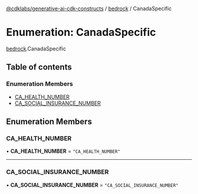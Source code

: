 [@cdklabs/generative-ai-cdk-constructs](../README.md) / [bedrock](../modules/bedrock.md) / CanadaSpecific

# Enumeration: CanadaSpecific

[bedrock](../modules/bedrock.md).CanadaSpecific

## Table of contents

### Enumeration Members

- [CA\_HEALTH\_NUMBER](bedrock.CanadaSpecific.md#ca_health_number)
- [CA\_SOCIAL\_INSURANCE\_NUMBER](bedrock.CanadaSpecific.md#ca_social_insurance_number)

## Enumeration Members

### CA\_HEALTH\_NUMBER

• **CA\_HEALTH\_NUMBER** = ``"CA_HEALTH_NUMBER"``

___

### CA\_SOCIAL\_INSURANCE\_NUMBER

• **CA\_SOCIAL\_INSURANCE\_NUMBER** = ``"CA_SOCIAL_INSURANCE_NUMBER"``
